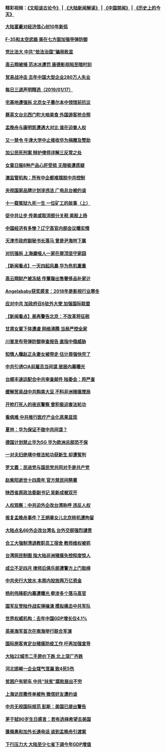 #### 精彩视频：[《文昭谈古论今》](https://github.com/gfw-breaker/wenzhao/blob/master/README.md?t=01180631) | [《大陆新闻解读》](https://github.com/gfw-breaker/ntdtv-comedy/blob/master/README.md?t=01180631) | [《中国禁闻》](https://github.com/gfw-breaker/ntdtv-news/blob/master/README.md?t=01180631) | [《历史上的今天》](https://github.com/gfw-breaker/today-in-history/blob/master/README.md?t=01180631) 

#### [大陆富豪对经济信心创10年新低](../pages/nsc413/n10984247.md?t=01180631) 

#### [F-35和太空武器 美在七方面加强导弹防御](../pages/nsc413/n10984126.md?t=01180631) 

#### [党比法大 中共“依法治国”骗局败显](../pages/nsc413/n10974732.md?t=01180631) 

#### [高云翔被捕 范冰冰遭罚 唐德影视陷至暗时刻](../pages/nsc413/n10980601.md?t=01180631) 

#### [贸易战冲击 去年中国大型企业280万人失业](../pages/nsc413/n10984118.md?t=01180631) 


#### [每日三退声明精选（2019/01/17）](../pages/nsc413/n10984179.md?t=01180631) 

#### [宅基地遭强拆 北京女子墨尔本中领馆前抗议](../pages/nsc413/n10983712.md?t=01180631) 

#### [蔡英文台北西门町大啖美食 外国游客抢合照](../pages/nsc413/n10983859.md?t=01180631) 

#### [孟晚舟与康明凯遭遇大对比 谁在迫害人权](../pages/nsc413/n10983804.md?t=01180631) 

#### [又一禁令 牛津大学中止接收华为捐赠及赞助](../pages/nsc413/n10983708.md?t=01180631) 

#### [加公民死刑案 辩护律师详解三反常之处](../pages/nsc413/n10983300.md?t=01180631) 

#### [女童日服8种产品心肝受损 无限极遭质疑](../pages/nsc413/n10982980.md?t=01180631) 

#### [澳监管机构：所有中企都难摆脱中共控制](../pages/nsc413/n10983591.md?t=01180631) 

#### [央视国家品牌计划涉违法 广电总台被约谈](../pages/nsc413/n10983546.md?t=01180631) 

#### [十一载冤狱九死一生 一位矿工的故事（上）](../pages/nsc413/n10979863.md?t=01180631) 

#### [促中共让步 传美或取消部分关税 美股上扬](../pages/nsc413/n10983410.md?t=01180631) 

#### [中国经济有多惨？辽宁高官内部会议曝实情](../pages/nsc413/n10983259.md?t=01180631) 

#### [天津市政府副秘书长落马 曾是尹海林下属](../pages/nsc413/n10983365.md?t=01180631) 

#### [对抗强拆 上海聋哑人一家在屋顶坚守家园](../pages/nsc413/n10983268.md?t=01180631) 

#### [【新闻看点】一天四起风暴 华为危机重重](../pages/nsc413/n10983081.md?t=01180631) 

#### [高云翔财产被冻结 传董璇出售奢侈品补家计](../pages/nsc413/n10982997.md?t=01180631) 

#### [Angelababy获奖感言：2018年是影视行业寒冬](../pages/nsc413/n10983209.md?t=01180631) 

#### [应对中共 加政府召6驻外大使 加强国际联盟](../pages/nsc413/n10983328.md?t=01180631) 

#### [【新闻看点】美再警告北京：不改革将征税](../pages/nsc413/n10982896.md?t=01180631) 

#### [甘肃女童下体遭虐 网络沸腾 当局严控全家](../pages/nsc413/n10983285.md?t=01180631) 

#### [川普发布导弹防御审查报告 直指中俄威胁](../pages/nsc413/n10982865.md?t=01180631) 

#### [知情人曝赵正永妻女被带走 估计周强快完了](../pages/nsc413/n10982859.md?t=01180631) 

#### [中共引诱CIA前雇员当间谍 层层内幕曝光](../pages/nsc413/n10983054.md?t=01180631) 

#### [台顺丰速运配合中共审查邮件 陆委会：将严查](../pages/nsc413/n10982481.md?t=01180631) 

#### [缓解贸易战中共购美大豆 不料非洲猪瘟搅局](../pages/nsc413/n10983126.md?t=01180631) 

#### [开枪打死人的夜巡警察 曾积极迫害法轮功](../pages/nsc413/n10979946.md?t=01180631) 

#### [看病难 中共推行医疗产业化恶果显现](../pages/nsc413/n10982169.md?t=01180631) 

#### [夏林：华为保证不做中共间谍？](../pages/nsc413/n10983110.md?t=01180631) 

#### [德国计划禁止华为5G 华为欧洲总部恐不保](../pages/nsc413/n10982951.md?t=01180631) 

#### [一对夫妇绝境中修法轮功获新生 却遭冤判](../pages/nsc413/n10975173.md?t=01180631) 

#### [罗文嘉：民进党与国民党共同对手是共产党](../pages/nsc413/n10982842.md?t=01180631) 

#### [赵紫阳逝世十四周年 官方禁民间祭奠](../pages/nsc413/n10982693.md?t=01180631) 

#### [陕西省原政法委副书记 吴新成被双开](../pages/nsc413/n10982740.md?t=01180631) 

#### [人权观察：中共迫外企改台湾称呼 违反人权](../pages/nsc413/n10982713.md?t=01180631) 


#### [报复孟晚舟事件？王炳章女儿北京转机遭拘留](../pages/nsc413/n10982496.md?t=01180631) 

#### [大陆点名66外企改台湾名 台外交部强烈谴责](../pages/nsc413/n10981356.md?t=01180631) 

#### [合工大强制清退教职员工宿舍 教师维权被抓](../pages/nsc413/n10982480.md?t=01180631) 

#### [台湾网民制图 指大陆非洲猪瘟失控程度惊人](../pages/nsc413/n10982017.md?t=01180631) 

#### [成立不足四月 律师后俱乐部遭警方上门取缔](../pages/nsc413/n10982174.md?t=01180631) 

#### [中共央行大放水 本周内投放两万亿资金](../pages/nsc413/n10981854.md?t=01180631) 

#### [杨利伟降职内幕遭曝光 牵涉多个落马高官](../pages/nsc413/n10981971.md?t=01180631) 

#### [国军反登陆作战实弹操演 模拟痛击中共军队](../pages/nsc413/n10982006.md?t=01180631) 

#### [世界权威机构：去年中国GDP增长仅4.1%](../pages/nsc413/n10980887.md?t=01180631) 

#### [英美海军首次在南海举行联合军演](../pages/nsc413/n10981956.md?t=01180631) 

#### [国际旅客肯定台猪瘟防疫工作 吁再加强宣导](../pages/nsc413/n10981806.md?t=01180631) 

#### [大陆22城市二手房价下跌 北上深广齐跌](../pages/nsc413/n10981232.md?t=01180631) 

#### [河北邯郸一企业煤气泄漏 致4死5伤](../pages/nsc413/n10981543.md?t=01180631) 

#### [贫困户有轿车 中共“扶贫”腐败层出不穷](../pages/nsc413/n10981098.md?t=01180631) 

#### [上海访民撒传单被拘 微信好友遭约谈](../pages/nsc413/n10981114.md?t=01180631) 

#### [中共无视国际规范 彭斯：美国已提出警告](../pages/nsc413/n10980891.md?t=01180631) 

#### [茅于轼90岁生日感言：若有选择希望去美国](../pages/nsc413/n10981077.md?t=01180631) 

#### [蓬佩奥和加外长通电话 谈到孟晚舟引渡案](../pages/nsc413/n10980431.md?t=01180631) 

#### [下行压力大 大陆至少七省下调今年GDP增值](../pages/nsc413/n10980663.md?t=01180631) 

